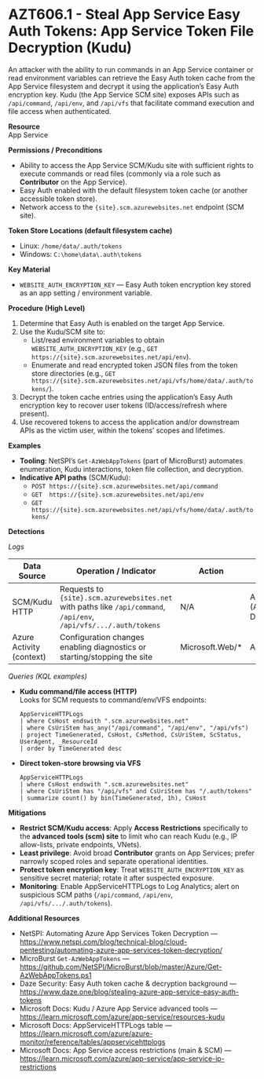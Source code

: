 # AZT606.1 - Steal App Service Easy Auth Tokens: App Service Token File Decryption (Kudu)

An attacker with the ability to run commands in an App Service container or read environment variables can retrieve the Easy Auth token cache from the App Service filesystem and decrypt it using the application’s Easy Auth encryption key. Kudu (the App Service SCM site) exposes APIs such as `/api/command`, `/api/env`, and `/api/vfs` that facilitate command execution and file access when authenticated.

**Resource**  
App Service

**Permissions / Preconditions**

- Ability to access the App Service SCM/Kudu site with sufficient rights to execute commands or read files (commonly via a role such as **Contributor** on the App Service).
- Easy Auth enabled with the default filesystem token cache (or another accessible token store).
- Network access to the `{site}.scm.azurewebsites.net` endpoint (SCM site).

**Token Store Locations (default filesystem cache)**

- Linux: `/home/data/.auth/tokens`
- Windows: `C:\home\data\.auth\tokens`

**Key Material**

- `WEBSITE_AUTH_ENCRYPTION_KEY` — Easy Auth token encryption key stored as an app setting / environment variable.

**Procedure (High Level)**

1. Determine that Easy Auth is enabled on the target App Service.
2. Use the Kudu/SCM site to:
   - List/read environment variables to obtain `WEBSITE_AUTH_ENCRYPTION_KEY` (e.g., `GET https://{site}.scm.azurewebsites.net/api/env`).
   - Enumerate and read encrypted token JSON files from the token store directories (e.g., `GET https://{site}.scm.azurewebsites.net/api/vfs/home/data/.auth/tokens/`).
3. Decrypt the token cache entries using the application’s Easy Auth encryption key to recover user tokens (ID/access/refresh where present).
4. Use recovered tokens to access the application and/or downstream APIs as the victim user, within the tokens’ scopes and lifetimes.

**Examples**

- **Tooling**: NetSPI’s `Get-AzWebAppTokens` (part of MicroBurst) automates enumeration, Kudu interactions, token file collection, and decryption.
- **Indicative API paths** (SCM/Kudu):
  - `POST https://{site}.scm.azurewebsites.net/api/command`
  - `GET  https://{site}.scm.azurewebsites.net/api/env`
  - `GET  https://{site}.scm.azurewebsites.net/api/vfs/home/data/.auth/tokens/`

**Detections**

*Logs*

Data Source | Operation / Indicator | Action | Log Provider
---|---|---|---
SCM/Kudu HTTP | Requests to `{site}.scm.azurewebsites.net` with paths like `/api/command`, `/api/env`, `/api/vfs/.../.auth/tokens` | N/A | AppServiceHTTPLogs (Azure Monitor / Diagnostic Settings)
Azure Activity (context) | Configuration changes enabling diagnostics or starting/stopping the site | Microsoft.Web/* | AzureActivity

*Queries (KQL examples)*

- **Kudu command/file access (HTTP)**  
  Looks for SCM requests to command/env/VFS endpoints:
  ```kusto
  AppServiceHTTPLogs
  | where CsHost endswith ".scm.azurewebsites.net"
  | where CsUriStem has_any("/api/command", "/api/env", "/api/vfs")
  | project TimeGenerated, CsHost, CsMethod, CsUriStem, ScStatus, UserAgent, _ResourceId
  | order by TimeGenerated desc
  ```

- **Direct token-store browsing via VFS**  
  ```kusto
  AppServiceHTTPLogs
  | where CsHost endswith ".scm.azurewebsites.net"
  | where CsUriStem has "/api/vfs" and CsUriStem has "/.auth/tokens"
  | summarize count() by bin(TimeGenerated, 1h), CsHost
  ```

**Mitigations**

- **Restrict SCM/Kudu access**: Apply **Access Restrictions** specifically to the **advanced tools (scm) site** to limit who can reach Kudu (e.g., IP allow-lists, private endpoints, VNets).
- **Least privilege**: Avoid broad **Contributor** grants on App Services; prefer narrowly scoped roles and separate operational identities.
- **Protect token encryption key**: Treat `WEBSITE_AUTH_ENCRYPTION_KEY` as sensitive secret material; rotate it after suspected exposure.
- **Monitoring**: Enable AppServiceHTTPLogs to Log Analytics; alert on suspicious SCM paths (`/api/command`, `/api/env`, `/api/vfs/.../.auth/tokens`).

**Additional Resources**

- NetSPI: Automating Azure App Services Token Decryption — https://www.netspi.com/blog/technical-blog/cloud-pentesting/automating-azure-app-services-token-decryption/
- MicroBurst `Get-AzWebAppTokens` — https://github.com/NetSPI/MicroBurst/blob/master/Azure/Get-AzWebAppTokens.ps1
- Daze Security: Easy Auth token cache & decryption background — https://www.daze.one/blog/stealing-azure-app-service-easy-auth-tokens
- Microsoft Docs: Kudu / Azure App Service advanced tools — https://learn.microsoft.com/azure/app-service/resources-kudu
- Microsoft Docs: AppServiceHTTPLogs table — https://learn.microsoft.com/azure/azure-monitor/reference/tables/appservicehttplogs
- Microsoft Docs: App Service access restrictions (main & SCM) — https://learn.microsoft.com/azure/app-service/app-service-ip-restrictions
